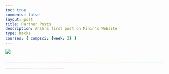 ```yaml
---
toc: true
comments: false
layout: post
title: Partner Posts
description: Ansh's first post on Mihir's Website
type: hacks
courses: { compsci: {week: 2} }
---
```


<img style="animation: bounce2 3s ease infinite; max-width: 25%; filter: saturate(200%);" src="{{site.baseurl}}/images/csse_unicorn.png">

<p style="animation: bounce 3s ease infinite; background: linear-gradient(to right, #C9B1FF, #FFCAF2, #FFB2B1, #FFF3AD, #BCFFBC, #A2EDFF);-webkit-text-fill-color: transparent; -webkit-background-clip: text;"> ___________________________________________________________________________________________________________</p>

<div style="background: linear-gradient(to right, #35bde7, #0064cf); -webkit-text-fill-color: transparent; -webkit-background-clip: text; text-shadow: 0px 0px 30px gray; text-align: center;">
    <p id="content1"></p>
</div>

<br>

<div style="background: linear-gradient(to right, #DB0CEB, #F1D7A9); -webkit-text-fill-color: transparent; -webkit-background-clip: text; text-shadow: 0px 0px 20px white; text-align: center;">
    <p id="content2"></p>
</div>

<style>
    @keyframes bounce {
        0%, 20%, 50%, 80%, 100% {
            transform: translateY(0);
        }
        10%, 30%, 60%, 90% {
            transform: translateY(-30px);
        }
        40%, 70% {
            transform: translateY(-15px);
        }
    }

    @keyframes bounce2 {
        /* bounce */
         0%, 20%, 50%, 80%, 100% {
            transform: translateY(0);
        }
        10%, 30%, 60%, 90% {
            transform: translateY(-30px);
        }
        40%, 70% {
            transform: translateY(-15px);
        }

        /* flips */
        0%, 25% {
            transform: rotateZ(0deg);
        }
        25%, 50% {
            transform: rotateY(180deg);
        }
        50%, 75% {
            transform: rotateZ(180deg);
        }
        75%, 100% {
            transform: rotateY(0deg);
        }
    }
</style>


<script>
    function typeWriter(text, i, id) {
        if (i < text.length) {
            document.getElementById(id).innerHTML += text.charAt(i);
            i++;
            setTimeout(function() { typeWriter(text, i, id); }, 20);
        }
    }
    var text1 = "Throughout my life, I've experienced many things. Pain, triumph, melancholy. Hope, despair, resolve. I've seen many things, heard many things, all of which had led to one thing: CSSE. See, my progress in HTML and cascading style sheets has been exponential; from stupid mentee to masterful mentor; from rags to riches. My partner, Mihir, who had once ridiculed my inability accomplish anything devoid of assistance, is now on his knees begging for gradients.";
    var text2 = "Fortnite Battle Royale is a free-to-play battle royale video game developed and published by Epic Games. It is a companion game to Fortnite: Save the World, a cooperative survival game with construction elements. Create, play, and battle with friends for free in Fortnite. Be the last player standing in Battle Royale and Zero Build, experience a concert or live event, or discover over a million creator made games, including racing, parkour, zombie survival, and more. Each Fortnite island has an individual age rating so you can find the one that's right for you and your friends. Find it all in Fortnite... hop on.";



    setTimeout(function() { typeWriter(text1, 0, 'content1'); }, 20);
    setTimeout(function() { typeWriter(text2, 0, 'content2'); }, 20);
</script>
